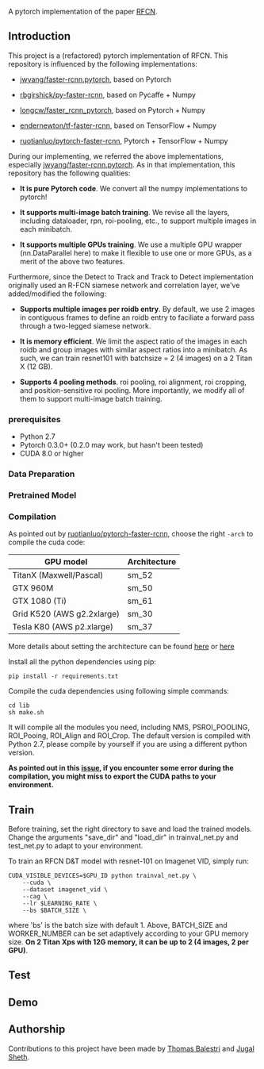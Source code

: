 A pytorch implementation of the paper 
[RFCN](https://arxiv.org/pdf/1605.06409.pdf).

## Introduction

This project is a (refactored) pytorch implementation of RFCN. 
This repository is influenced by the following implementations:

* [jwyang/faster-rcnn.pytorch](https://github.com/jwyang/faster-rcnn.pytorch), based on Pytorch

* [rbgirshick/py-faster-rcnn](https://github.com/rbgirshick/py-faster-rcnn), based on Pycaffe + Numpy

* [longcw/faster_rcnn_pytorch](https://github.com/longcw/faster_rcnn_pytorch), based on Pytorch + Numpy

* [endernewton/tf-faster-rcnn](https://github.com/endernewton/tf-faster-rcnn), based on TensorFlow + Numpy

* [ruotianluo/pytorch-faster-rcnn](https://github.com/ruotianluo/pytorch-faster-rcnn), Pytorch + TensorFlow + Numpy

During our implementing, we referred the above implementations, 
especially 
[jwyang/faster-rcnn.pytorch](https://github.com/jwyang/faster-rcnn.pytorch). 
As in that implementation, this repository has the following qualities: 

* **It is pure Pytorch code**. We convert all the numpy implementations to pytorch!

* **It supports multi-image batch training**. We revise all the layers, including dataloader, rpn, roi-pooling, etc., to support multiple images in each minibatch.

* **It supports multiple GPUs training**. We use a multiple GPU wrapper (nn.DataParallel here) to make it flexible to use one or more GPUs, as a merit of the above two features.

Furthermore, since the Detect to Track and Track to Detect implementation 
originally used an R-FCN siamese network and correlation layer, we've added/modified the following:
* **Supports multiple images per roidb entry**. By default, we use 2 images in contiguous frames to define an roidb entry to faciliate
a forward pass through a two-legged siamese network. 

* **It is memory efficient**. We limit the aspect ratio of the images in each roidb and group images 
with similar aspect ratios into a minibatch. As such, we can train resnet101 with batchsize = 2 (4 images) on a 2 Titan X (12 GB). 

* **Supports 4 pooling methods**. roi pooling, roi alignment, roi cropping, and position-sensitive roi pooling. 
More importantly, we modify all of them to support multi-image batch training.

### prerequisites

* Python 2.7
* Pytorch 0.3.0+ (0.2.0 may work, but hasn't been tested)
* CUDA 8.0 or higher

### Data Preparation

### Pretrained Model

### Compilation

As pointed out by [ruotianluo/pytorch-faster-rcnn](https://github.com/ruotianluo/pytorch-faster-rcnn), choose the right `-arch` to compile the cuda code:

  | GPU model  | Architecture |
  | ------------- | ------------- |
  | TitanX (Maxwell/Pascal) | sm_52 |
  | GTX 960M | sm_50 |
  | GTX 1080 (Ti) | sm_61 |
  | Grid K520 (AWS g2.2xlarge) | sm_30 |
  | Tesla K80 (AWS p2.xlarge) | sm_37 |
  
More details about setting the architecture can be found [here](https://developer.nvidia.com/cuda-gpus) or [here](http://arnon.dk/matching-sm-architectures-arch-and-gencode-for-various-nvidia-cards/)

Install all the python dependencies using pip:
```
pip install -r requirements.txt
```

Compile the cuda dependencies using following simple commands:

```
cd lib
sh make.sh
```

It will compile all the modules you need, including NMS, PSROI_POOLING, ROI_Pooing, ROI_Align and ROI_Crop. 
The default version is compiled with Python 2.7, please compile by yourself if you are using a different python version.

**As pointed out in this [issue](https://github.com/jwyang/faster-rcnn.pytorch/issues/16), if you encounter some error during the compilation, you might miss to export the CUDA paths to your environment.**

## Train 

Before training, set the right directory to save and load the trained models. 
Change the arguments "save_dir" and "load_dir" in trainval_net.py and test_net.py to adapt to your environment.

To train an RFCN D&T model with resnet-101 on Imagenet VID, simply run:
```
CUDA_VISIBLE_DEVICES=$GPU_ID python trainval_net.py \
    --cuda \
    --dataset imagenet_vid \
    --cag \
    --lr $LEARNING_RATE \
    --bs $BATCH_SIZE \
```
where 'bs' is the batch size with default 1. 
Above, BATCH_SIZE and WORKER_NUMBER can be set adaptively according to your GPU memory size. 
**On 2 Titan Xps with 12G memory, it can be up to 2 (4 images, 2 per GPU)**.

## Test

## Demo

## Authorship

Contributions to this project have been made by [Thomas Balestri](https://github.com/Feynman27) and 
[Jugal Sheth](https://github.com//jugalsheth92).

